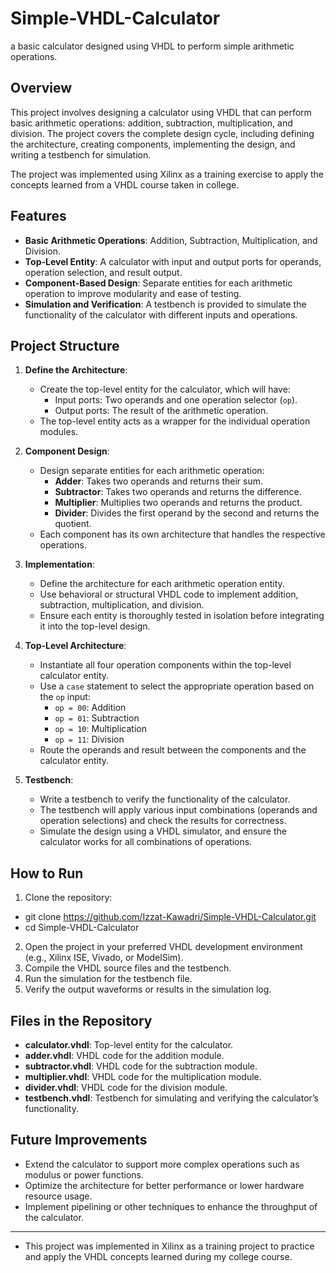 # Simple-VHDL-Calculator
a basic calculator designed using VHDL to perform simple arithmetic operations.

## Overview
This project involves designing a calculator using VHDL that can perform basic arithmetic operations: addition, subtraction, multiplication, and division. The project covers the complete design cycle, including defining the architecture, creating components, implementing the design, and writing a testbench for simulation.

The project was implemented using Xilinx as a training exercise to apply the concepts learned from a VHDL course taken in college.

## Features
- **Basic Arithmetic Operations**: Addition, Subtraction, Multiplication, and Division.
- **Top-Level Entity**: A calculator with input and output ports for operands, operation selection, and result output.
- **Component-Based Design**: Separate entities for each arithmetic operation to improve modularity and ease of testing.
- **Simulation and Verification**: A testbench is provided to simulate the functionality of the calculator with different inputs and operations.

## Project Structure

1. **Define the Architecture**:
   - Create the top-level entity for the calculator, which will have:
     - Input ports: Two operands and one operation selector (`op`).
     - Output ports: The result of the arithmetic operation.
   - The top-level entity acts as a wrapper for the individual operation modules.

2. **Component Design**:
   - Design separate entities for each arithmetic operation:
     - **Adder**: Takes two operands and returns their sum.
     - **Subtractor**: Takes two operands and returns the difference.
     - **Multiplier**: Multiplies two operands and returns the product.
     - **Divider**: Divides the first operand by the second and returns the quotient.
   - Each component has its own architecture that handles the respective operations.

3. **Implementation**:
   - Define the architecture for each arithmetic operation entity.
   - Use behavioral or structural VHDL code to implement addition, subtraction, multiplication, and division.
   - Ensure each entity is thoroughly tested in isolation before integrating it into the top-level design.

4. **Top-Level Architecture**:
   - Instantiate all four operation components within the top-level calculator entity.
   - Use a `case` statement to select the appropriate operation based on the `op` input:
     - `op = 00`: Addition
     - `op = 01`: Subtraction
     - `op = 10`: Multiplication
     - `op = 11`: Division
   - Route the operands and result between the components and the calculator entity.

5. **Testbench**:
   - Write a testbench to verify the functionality of the calculator.
   - The testbench will apply various input combinations (operands and operation selections) and check the results for correctness.
   - Simulate the design using a VHDL simulator, and ensure the calculator works for all combinations of operations.

## How to Run
1. Clone the repository:
 - git clone https://github.com/Izzat-Kawadri/Simple-VHDL-Calculator.git
 - cd Simple-VHDL-Calculator

2. Open the project in your preferred VHDL development environment (e.g., Xilinx ISE, Vivado, or ModelSim).
3. Compile the VHDL source files and the testbench.
4. Run the simulation for the testbench file.
5. Verify the output waveforms or results in the simulation log.

## Files in the Repository
- **calculator.vhdl**: Top-level entity for the calculator.
- **adder.vhdl**: VHDL code for the addition module.
- **subtractor.vhdl**: VHDL code for the subtraction module.
- **multiplier.vhdl**: VHDL code for the multiplication module.
- **divider.vhdl**: VHDL code for the division module.
- **testbench.vhdl**: Testbench for simulating and verifying the calculator’s functionality.

## Future Improvements
- Extend the calculator to support more complex operations such as modulus or power functions.
- Optimize the architecture for better performance or lower hardware resource usage.
- Implement pipelining or other techniques to enhance the throughput of the calculator.
---
- This project was implemented in Xilinx as a training project to practice and apply the VHDL concepts learned during my college course.
